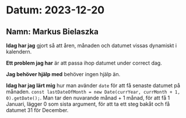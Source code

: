 # Datum: 2023-12-20

## Namn: Markus Bielaszka
**Idag har jag** gjort så att åren, månaden och datumet vissas dynamiskt i kalendern.

**Ett problem jag har** är att passa ihop datumet under correct dag.

**Jag behöver hjälp med** behöver ingen hjälp än.

**Idag har jag lärt mig** hur man avänder `date` för att få senaste datumet på månaden. 
`const lastDateOfMonth = new Date(currYear, currMonth + 1, 0).getDate();`. Man tar den nuvarande månad + 1 månad, för att få 1 Januari,
lägger 0 som sista argument, för att ta ett steg bakåt och få datumet 31 för December.
